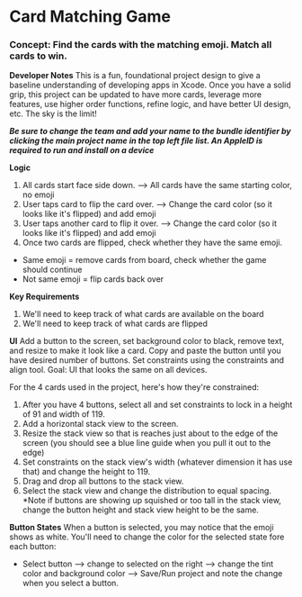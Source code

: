 # Card Matching Game

### Concept: Find the cards with the matching emoji. Match all cards to win. 

**Developer Notes** 
This is a fun, foundational project design to give a baseline understanding of developing apps in Xcode. Once you have a solid grip, this project can be updated to have more cards, leverage more features, use higher order functions, refine logic, and have better UI design, etc. The sky is the limit! 

***Be sure to change the team and add your name to the bundle identifier by clicking the main project name in the top left file list. An AppleID is required to run and install on a device***


**Logic**
1. All cards start face side down.  —> All cards have the same starting color, no emoji
2. User taps card  to flip the card over. —> Change the card color (so it looks like it's flipped) and add emoji
3. User taps another card to flip it over. —> Change the card color (so it looks like it's flipped) and add emoji
4. Once two cards are flipped, check whether they have the same emoji.
- Same emoji = remove cards from board, check whether the game should continue
- Not same emoji = flip cards back over


**Key Requirements** 
1. We'll need to keep track of what cards are available on the board
2. We'll need to keep track of what cards are flipped


**UI**
Add a button to the screen, set background color to black, remove text, and resize to make it look like a card.
Copy and paste the button until you have desired number of buttons. 
Set constraints using the constraints and align tool.
Goal: UI that looks the same on all devices.

For the 4 cards used in the project, here's how they're constrained:
1. After you have 4 buttons, select all and set constraints to lock in a height of 91 and width of 119.
2. Add a horizontal stack view to the screen.
3. Resize the stack view so that is reaches just about to the edge of the screen (you should see a blue line guide when you pull it out to the edge)
4. Set constraints on the stack view's width (whatever dimension it has use that) and change the height to 119.
5. Drag and drop all buttons to the stack view. 
6. Select the stack view and change the distribution to equal spacing.
*Note if buttons are showing up squished or too tall in the stack view, change the button height and stack view height to be the same.


**Button States**
When a button is selected, you may notice that the emoji shows as white. You'll need to change the color for the selected state fore each button:
-  Select button --> change to selected on the right --> change the tint color and background color --> Save/Run project and note the change when you select a button.

